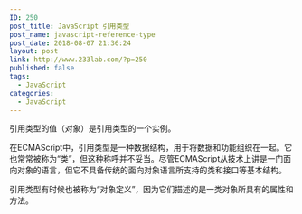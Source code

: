 ```yaml
---
ID: 250
post_title: JavaScript 引用类型
post_name: javascript-reference-type
post_date: 2018-08-07 21:36:24
layout: post
link: http://www.233lab.com/?p=250
published: false
tags:
  - JavaScript
categories:
  - JavaScript
---
```

引用类型的值（对象）是引用类型的一个实例。

在ECMAScript中，引用类型是一种数据结构，用于将数据和功能组织在一起。它也常常被称为“类”，但这种称呼并不妥当。尽管ECMAScript从技术上讲是一门面向对象的语言，但它不具备传统的面向对象语言所支持的类和接口等基本结构。

引用类型有时候也被称为“对象定义”，因为它们描述的是一类对象所具有的属性和方法。